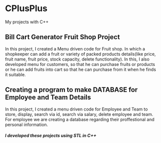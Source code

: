 # CPlusPlus
My projects with C++
## Bill Cart Generator Fruit Shop Project 
In this project, I created a Menu driven code for Fruit shop. In which a shopkeeper can add a fruit or variety of packed products details(like price, fruit name, fruit price, stock capacity, delete functionality).
In this, I also developed menu for customers, so that he can purchase fruits or products or he can add fruits into cart so that he can purchase from it when he finds it suitable.

## Creating a program to make DATABASE for Employee and Team Details
In this project, I created a menu driven code for Employee and Team to store, display, search via id, search via salary, delete employee and team. For employee we are creating a database regarding their proffestional and personal information.


##### I developed these projects using STL in C++
